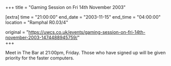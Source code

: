 +++
title = "Gaming Session on Fri 14th November 2003"

[extra]
time = "21:00:00"
end_date = "2003-11-15"
end_time = "04:00:00"
location = "Ramphal R0.03/4"

original = "https://uwcs.co.uk/events/gaming-session-on-fri-14th-november-2003-1474488945759/"    
+++

Meet in The Bar at 21:00pm, Friday. Those who have signed up will be given priority for the faster computers.

